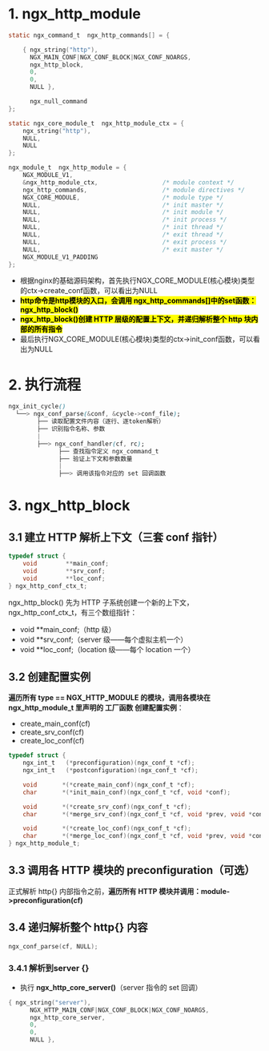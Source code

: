 # 1. ngx_http_module

```c
static ngx_command_t  ngx_http_commands[] = {

    { ngx_string("http"),
      NGX_MAIN_CONF|NGX_CONF_BLOCK|NGX_CONF_NOARGS,
      ngx_http_block,
      0,
      0,
      NULL },

      ngx_null_command
};
```


```c
static ngx_core_module_t  ngx_http_module_ctx = {
    ngx_string("http"),
    NULL,
    NULL
};
```

```c
ngx_module_t  ngx_http_module = {
    NGX_MODULE_V1,
    &ngx_http_module_ctx,                  /* module context */
    ngx_http_commands,                     /* module directives */
    NGX_CORE_MODULE,                       /* module type */
    NULL,                                  /* init master */
    NULL,                                  /* init module */
    NULL,                                  /* init process */
    NULL,                                  /* init thread */
    NULL,                                  /* exit thread */
    NULL,                                  /* exit process */
    NULL,                                  /* exit master */
    NGX_MODULE_V1_PADDING
};
```

- 根据nginx的基础源码架构，首先执行NGX_CORE_MODULE(核心模块)类型的ctx->create_conf函数，可以看出为NULL
- <mark>**http命令是http模块的入口，会调用 ngx_http_commands[]中的set函数：ngx_http_block()** </mark>
- <mark>**ngx_http_block()创建 HTTP 层级的配置上下文，并递归解析整个 http 块内部的所有指令** </mark>
- 最后执行NGX_CORE_MODULE(核心模块)类型的ctx->init_conf函数，可以看出为NULL


# 2. 执行流程
```css
ngx_init_cycle()
  └──> ngx_conf_parse(&conf, &cycle->conf_file);
        ├── 读取配置文件内容（逐行、逐token解析）
        ├── 识别指令名称、参数
        |
        ├──> ngx_conf_handler(cf, rc);
              ├── 查找指令定义 ngx_command_t
              ├── 验证上下文和参数数量
              |
              ├──> 调用该指令对应的 set 回调函数 
```

# 3. ngx_http_block
## 3.1 建立 HTTP 解析上下文（三套 conf 指针）

```c
typedef struct {
    void        **main_conf;
    void        **srv_conf;
    void        **loc_conf;
} ngx_http_conf_ctx_t;
```
ngx_http_block() 先为 HTTP 子系统创建一个新的上下文，ngx_http_conf_ctx_t，有三个数组指针：
- void **main_conf;（http 级）
- void **srv_conf;（server 级——每个虚拟主机一个）
- void **loc_conf;（location 级——每个 location 一个）

## 3.2 创建配置实例
**遍历所有 type == NGX_HTTP_MODULE 的模块，调用各模块在 ngx_http_module_t 里声明的 工厂函数 创建配置实例**：
- create_main_conf(cf)
- create_srv_conf(cf)
- create_loc_conf(cf)

```c
typedef struct {
    ngx_int_t   (*preconfiguration)(ngx_conf_t *cf);
    ngx_int_t   (*postconfiguration)(ngx_conf_t *cf);

    void       *(*create_main_conf)(ngx_conf_t *cf);
    char       *(*init_main_conf)(ngx_conf_t *cf, void *conf);

    void       *(*create_srv_conf)(ngx_conf_t *cf);
    char       *(*merge_srv_conf)(ngx_conf_t *cf, void *prev, void *conf);

    void       *(*create_loc_conf)(ngx_conf_t *cf);
    char       *(*merge_loc_conf)(ngx_conf_t *cf, void *prev, void *conf);
} ngx_http_module_t;
```

## 3.3 调用各 HTTP 模块的 preconfiguration（可选）
正式解析 http{} 内部指令之前，**遍历所有 HTTP 模块并调用：module->preconfiguration(cf)**

## 3.4 递归解析整个 http{} 内容
```c
ngx_conf_parse(cf, NULL);
```
### 3.4.1 解析到server {}
- 执行 **ngx_http_core_server()**（server 指令的 set 回调）
```c
{ ngx_string("server"),
      NGX_HTTP_MAIN_CONF|NGX_CONF_BLOCK|NGX_CONF_NOARGS,
      ngx_http_core_server,
      0,
      0,
      NULL },
```
